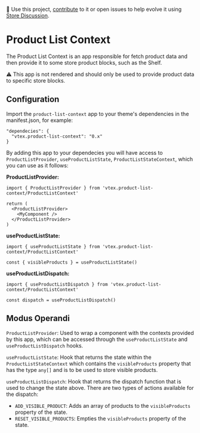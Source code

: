 📢 Use this project, [contribute](https://github.com/vtex-apps/breadcrumb) to it or open issues to help evolve it using [Store Discussion](https://github.com/vtex-apps/store-discussion).

# Product List Context

The Product List Context is an app responsible for fetch product data and then provide it to some store product blocks, such as the Shelf.

⚠️ This app is not rendered and should only be used to provide product data to specific store blocks.

## Configuration

Import the `product-list-context` app to your theme's dependencies in the manifest.json, for example:

```tsx
"dependecies": {
  "vtex.product-list-context": "0.x"
}
```

By adding this app to your dependecies you will have access to `ProductListProvider`, `useProductListState`, `ProductListStateContext`, which you can use as it follows:

**ProductListProvider:**

```tsx
import { ProductListProvider } from 'vtex.product-list-context/ProductListContext'

return (
  <ProductListProvider>
    <MyComponent />
  </ProductListProvider>
)
```

**useProductListState:**

```tsx
import { useProductListState } from 'vtex.product-list-context/ProductListContext'

const { visibleProducts } = useProductListState()
```

**useProductListDispatch:**

```tsx
import { useProductListDispatch } from 'vtex.product-list-context/ProductListContext'

const dispatch = useProductListDispatch()
```

## Modus Operandi

`ProductListProvider`: Used to wrap a component with the contexts provided by this app, which can be accessed through the `useProductListState` and `useProductListDispatch` hooks.

`useProductListState`: Hook that returns the state within the `ProductListStateContext` which contains the `visibleProducts` property that has the type `any[]` and is to be used to store visible products.

`useProductListDispatch`: Hook that returns the dispatch function that is used to change the state above. There are two types of actions available for the dispatch:

- `ADD_VISIBLE_PRODUCT`: Adds an array of products to the `visibleProducts` property of the state.
- `RESET_VISIBLE_PRODUCTS`: Empties the `visibleProducts` property of the state.
